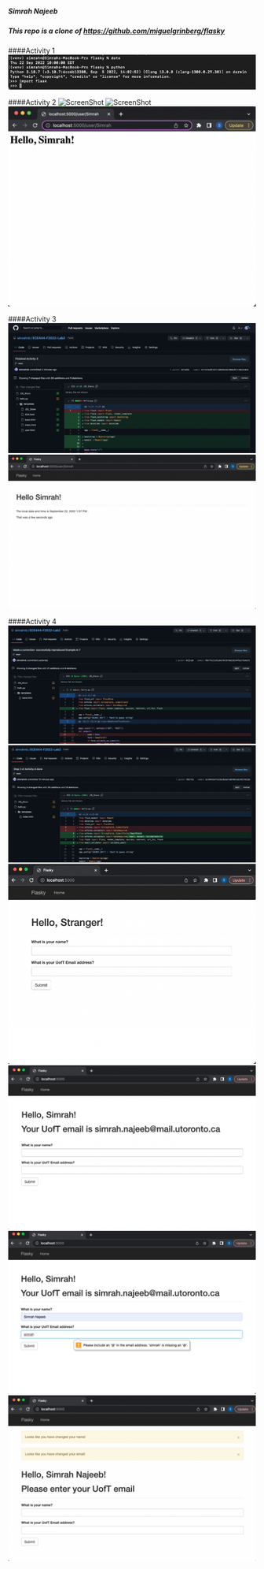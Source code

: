##### Simrah Najeeb

##### This repo is a clone of https://github.com/miguelgrinberg/flasky

####Activity 1 
![ScreenShot](screenshots/Activity1.png)

####Activity 2
![ScreenShot](screenshots/Act2-1.png)
![ScreenShot](screenshots/Act2-2.png)
![ScreenShot](screenshots/Activity2.png)

####Activity 3 
![ScreenShot](screenshots/Activity3commit.png)
![ScreenShot](screenshots/Activity3.png)

####Activity 4 
![ScreenShot](screenshots/4commit1.png)
![ScreenShot](screenshots/4commit2.png)
![ScreenShot](screenshots/Activity4-1.png)
![ScreenShot](screenshots/Activity4-2.png)
![ScreenShot](screenshots/Activity4-3.png)
![ScreenShot](screenshots/Activity4-4.png)